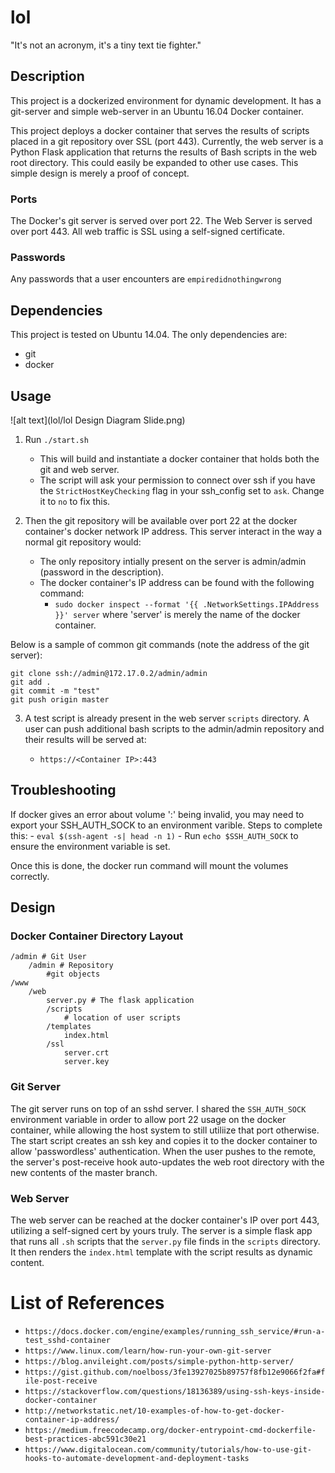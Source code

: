 # lol

"It's not an acronym, it's a tiny text tie fighter."

## Description

This project is a dockerized environment for dynamic development. It has a git-server and simple web-server in an Ubuntu 16.04 Docker container. 

This project deploys a docker container that serves the results of scripts placed in a git repository over SSL (port 443). Currently, the web server is a Python Flask application that returns the results of Bash scripts in the web root directory. This could easily be expanded to other use cases. This simple design is merely a proof of concept. 

### Ports 

The Docker's git server is served over port 22. The Web Server is served over port 443. All web traffic is SSL using a self-signed certificate.

### Passwords 

Any passwords that a user encounters are `empiredidnothingwrong`

## Dependencies

This project is tested on Ubuntu 14.04. The only dependencies are:
- git
- docker

## Usage

![alt text](lol/lol Design Diagram Slide.png)

1. Run `./start.sh`

	- This will build and instantiate a docker container that holds both the git and web server. 
	- The script will ask your permission to connect over ssh if you have the `StrictHostKeyChecking` flag in your ssh_config set to `ask`. Change it to `no` to fix this.

2. Then the git repository will be available over port 22 at the docker container's docker network IP address. This server interact in the way a normal git repository would:

	- The only repository intially present on the server is admin/admin (password in the description).
	- The docker container's IP address can be found with the following command:
		- `sudo docker inspect --format '{{ .NetworkSettings.IPAddress }}' server` where 'server' is merely the name of the docker container.

Below is a sample of common git commands (note the address of the git server):

```
git clone ssh://admin@172.17.0.2/admin/admin
git add .
git commit -m "test"
git push origin master
```

3. A test script is already present in the web server `scripts` directory. A user can push additional bash scripts to the admin/admin repository and their results will be served at:

	- `https://<Container IP>:443`

## Troubleshooting

If docker gives an error about volume ':' being invalid, you may need to export your SSH_AUTH_SOCK to an environment varible. Steps to complete this:
	- `eval $(ssh-agent -s| head -n 1)`
	- Run `echo $SSH_AUTH_SOCK` to ensure the environment variable is set. 

Once this is done, the docker run command will mount the volumes correctly.

## Design

### Docker Container Directory Layout

```
/admin # Git User
    /admin # Repository
        #git objects
/www
    /web
        server.py # The flask application
        /scripts
            # location of user scripts
        /templates
            index.html
        /ssl
            server.crt
            server.key
```

### Git Server

The git server runs on top of an sshd server. I shared the `SSH_AUTH_SOCK` environment variable in order to allow port 22 usage on the docker container, while allowing the host system to still utiliize that port otherwise. The start script creates an ssh key and copies it to the docker container to allow 'passwordless' authentication. When the user pushes to the remote, the server's post-receive hook auto-updates the web root directory with the new contents of the master branch. 

### Web Server

The web server can be reached at the docker container's IP over port 443, utilizing a self-signed cert by yours truly. The server is a simple flask app that runs all `.sh` scripts that the `server.py` file finds in the `scripts` directory. It then renders the `index.html` template with the script results as dynamic content.


# List of References

- `https://docs.docker.com/engine/examples/running_ssh_service/#run-a-test_sshd-container`
- `https://www.linux.com/learn/how-run-your-own-git-server`
- `https://blog.anvileight.com/posts/simple-python-http-server/`
- `https://gist.github.com/noelboss/3fe13927025b89757f8fb12e9066f2fa#file-post-receive`
- `https://stackoverflow.com/questions/18136389/using-ssh-keys-inside-docker-container`
- `http://networkstatic.net/10-examples-of-how-to-get-docker-container-ip-address/`
- `https://medium.freecodecamp.org/docker-entrypoint-cmd-dockerfile-best-practices-abc591c30e21`
- `https://www.digitalocean.com/community/tutorials/how-to-use-git-hooks-to-automate-development-and-deployment-tasks`
